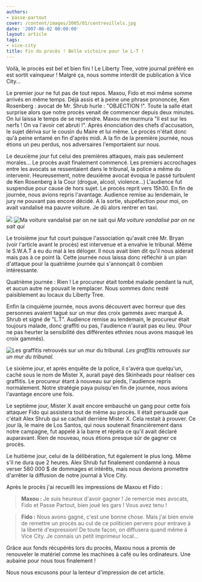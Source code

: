```yaml
---
authors:
- passe-partout
cover: /content/images/2005/01/centrevillels.jpg
date: '2007-06-02 00:00:00'
layout: article
tags:
- vice-city
title: Fin du procès ! Belle victoire pour le L-T !
---
```



Voilà, le procès est bel et bien fini ! Le Liberty Tree, votre journal préféré en est sortit vainqueur ! Malgré ça, nous somme interdit de publication à Vice City...

Le premier jour ne fut pas de tout repos. Maxou, Fido et moi même somme arrivés en même temps. Déjà assis et à peine une phrase prononcée, Ken Rosenberg : avocat de Mr. Shrub hurle : "OBJECTION !". Toute la salle était surprise alors que notre procès venait de commencer depuis deux minutes. On lui laissa le temps de se reprendre. Maxou me murmura "Il est sur les nerfs ! On va l'avoir cet abruti !". Après énonciation des chefs d'accusation, le sujet dériva sur le cousin du Maire et lui même. Le procès n'était donc qu'à peine entamé en fin d'après midi. A la fin de la première journée, nous étions un peu perdus, nos adversaires l'emportaient sur nous.

Le deuxième jour fut celui des premières attaques, mais pas seulement morales... Le procès avait finalement commencé. Les premiers accrochages entre les avocats se ressentaient dans le tribunal, la police a même du intervenir. Heureusement, notre deuxième avocat évoqua le passé turbulent de Ken Rosenberg à la Cour (drogue, alcool, violence...) L'audience fut suspendue pour cause de hors sujet. Le procès reprit vers 15h30. En fin de journée, nous avions repris l'avantage. Audience remise au lendemain, le jury ne pouvant pas encore décidé. A la sortie, stupéfaction pour moi, on avait vandalisé ma pauvre voiture. Je dû alors rentrer en taxi.

![](/content/images/2005/01/caissecassez.jpg)
![Ma voiture vandalisé par on ne sait qui](/content/images/2005/01/caissecassez2.jpg)
_Ma voiture vandalisé par on ne sait qui_

Le troisième jour fut court puisque l'association qu'avait créé Mr. Bryan (voir l'article avant le procès) est intervenue et a envahie le tribunal. Même le S.W.A.T a eu du mal à les déloger. Il nous avait bien dit qu'il nous aiderait mais pas à ce point là. Cette journée nous laissa donc réfléchir à un plan d'attaque pour la quatrième journée qui s'annonçait ô combien intéressante.

Quatrième journée : Rien ! Le procureur était tombé malade pendant la nuit, et aucun autre ne pouvait le remplacer. Nous sommes donc resté paisiblement au locaux du Liberty Tree.

Enfin la cinquième journée, nous avons découvert avec horreur que des personnes avaient tagué sur un mur des croix gammés avec marqué A. Shrub et signé de "L.T". Audience remise au lendemain, le procureur était toujours malade, donc graffiti ou pas, l'audience n'aurait pas eu lieu. (Pour ne pas heurter la sensibilité des différentes ethnies nous avons masqué les croix gammés).

![Les graffitis retrouvés sur un mur du tribunal.](/content/images/2005/01/graffgrave.jpg)
_Les graffitis retrouvés sur un mur du tribunal._

Le sixième jour, et après enquête de la police, il s'avéra que quelqu'un, caché sous le nom de Mister X, aurait payé des Skinheads pour réaliser ces graffitis. Le procureur étant à nouveau sur pieds, l'audience repris normalement. Notre stratégie paya puisqu'en fin de journée, nous avions l'avantage encore une fois.

Le septième jour, Mister X avait encore embauché un gang pour cette fois attaquer Fido qui assistera tout de même au procès. Il était persuadé que c'était Alex Shrub qui se cachait derrière Mister X. Cela restait à prouver. Ce jour là, le maire de Los Santos, qui nous soutenait financièrement dans notre campagne, fut appelé à la barre et répéta ce qu'il avait déclaré auparavant. Rien de nouveau, nous étions presque sûr de gagner ce procès.

Le huitième jour, celui de la délibération, fut également le plus long. Même s'il ne dura que 2 heures. Alex Shrub fut finalement condamné à nous verser 580 000 $ de dommages et intérêts, mais nous devions promettre d'arrêter la diffusion de notre journal à Vice City.

Après le procès j'ai recueilli les impressions de Maxou et Fido :

> **Maxou :** Je suis heureux d'avoir gagner ! Je remercie mes avocats, Fido et Passe Partout, bien joué les gars ! Vous avez tenu !

> **Fido :** Nous avons gagné, c'est une bonne chose. Mais j'ai bien envie de remettre un procès au cul de ce politicien pervers pour entrave à la liberté d'expression! De toute façon, on diffusera quand même à Vice City. Je connais un petit imprimeur local...

Grâce aux fonds récupérés lors du procès, Maxou nous a promis de renouveler le matériel comme les machines à café ou les ordinateurs. Une aubaine pour nous tous finalement !

Nous nous excusons pour la lenteur d'impression de cet article.